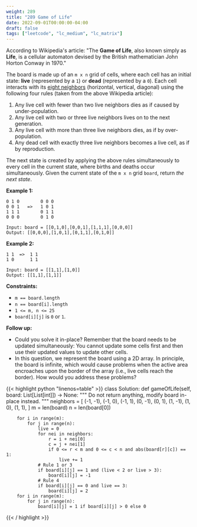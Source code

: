 ```yaml
---
weight: 289
title: "289 Game of Life"
date: 2022-09-01T00:00:00-04:00
draft: false
tags: ["leetcode", "lc_medium", "lc_matrix"]
---
```


According to Wikipedia's article: "The **Game of Life**, also known simply as **Life**, is a cellular automaton devised by the British mathematician John Horton Conway in 1970."

The board is made up of an `m x n` grid of cells, where each cell has an initial state: **live** (represented by a `1`) or **dead** (represented by a `0`). Each cell interacts with its [eight neighbors](https://en.wikipedia.org/wiki/Moore_neighborhood) (horizontal, vertical, diagonal) using the following four rules (taken from the above Wikipedia article):
1. Any live cell with fewer than two live neighbors dies as if caused by under-population.
2. Any live cell with two or three live neighbors lives on to the next generation.
3. Any live cell with more than three live neighbors dies, as if by over-population.
4. Any dead cell with exactly three live neighbors becomes a live cell, as if by reproduction.

The next state is created by applying the above rules simultaneously to every cell in the current state, where births and deaths occur simultaneously. Given the current state of the `m x n` grid `board`, return _the next state_.

**Example 1:**
```
0 1 0        0 0 0
0 0 1   =>   1 0 1
1 1 1        0 1 1
0 0 0        0 1 0

Input: board = [[0,1,0],[0,0,1],[1,1,1],[0,0,0]]
Output: [[0,0,0],[1,0,1],[0,1,1],[0,1,0]]
```
**Example 2:**
```
1 1  =>  1 1
1 0      1 1

Input: board = [[1,1],[1,0]]
Output: [[1,1],[1,1]]
```

**Constraints:**
- `m == board.length`
- `n == board[i].length`
- `1 <= m, n <= 25`
- `board[i][j]` is `0` or `1`.

**Follow up:**
- Could you solve it in-place? Remember that the board needs to be updated simultaneously: You cannot update some cells first and then use their updated values to update other cells.
- In this question, we represent the board using a 2D array. In principle, the board is infinite, which would cause problems when the active area encroaches upon the border of the array (i.e., live cells reach the border). How would you address these problems?

<div class="tabs"></div>
<div class="tab-content">
<div id="python" class="lang">
{{< highlight python "linenos=table" >}}
class Solution:
    def gameOfLife(self, board: List[List[int]]) -> None:
        """
        Do not return anything, modify board in-place instead.
        """
        neighbors = [
            (-1, -1), (-1, 0), (-1, 1),
            (0, -1),           (0, 1),
            (1, -1),  (1, 0),  (1, 1),
        ]
        m = len(board)
        n = len(board[0])
        
        for i in range(m):
            for j in range(n):
                live = 0
                for nei in neighbors:
                    r = i + nei[0]
                    c = j + nei[1]
                    if 0 <= r < m and 0 <= c < n and abs(board[r][c]) == 1:
                        live += 1
                # Rule 1 or 3
                if board[i][j] == 1 and (live < 2 or live > 3):
                    board[i][j] = -1
                # Rule 4
                if board[i][j] == 0 and live == 3:
                    board[i][j] = 2
        for i in range(m):
            for j in range(n):
                board[i][j] = 1 if board[i][j] > 0 else 0
{{< / highlight >}}
</div>
</div>
